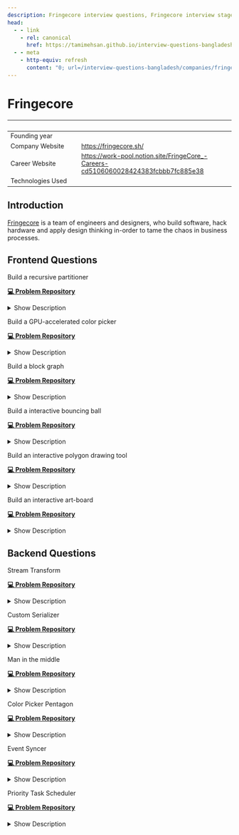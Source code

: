 ```yaml
---
description: Fringecore interview questions, Fringecore interview stages, Fringecore interview details, Fringecore interview question and answers
head:
  - - link
    - rel: canonical
      href: https://tamimehsan.github.io/interview-questions-bangladesh/companies/fringecore
  - - meta
    - http-equiv: refresh
      content: "0; url=/interview-questions-bangladesh/companies/fringecore"
---
```

# Fringecore

| <img width="441" height="1"> | <img width="441" height="1"> |
| :-| :- |
| Founding year | |
| Company Website | https://fringecore.sh/ |
| Career Website | https://work-pool.notion.site/FringeCore_-Careers-cd5106060028424383fcbbb7fc885e38 |
| Technologies Used|  |

## Introduction
[Fringecore](https://fringecore.sh/) is a team of engineers and designers, who build software, hack hardware and apply design thinking in-order to tame the chaos in business processes.

## Frontend Questions

<article>

Build a recursive partitioner

[**💻 Problem Repository**](https://github.com/fringecore/fringecore-frontend-challenge-recursive-partitioning)
<details><summary>Show Description</summary>

![](../resource/fringecore-images/recursive-partitioner.webp)

Your task is to create a recursive partitioner. Upon opening the project, users should be greeted with a random background color and two buttons labeled "v" and "h." The "v" button allows the screen to be split vertically, while the "h" button splits it horizontally. When a split occurs, one partition should retain its original color, and the newly created partition should adopt a new random color. Each partition should remain interactive and allow further splits. Additionally, if multiple partitions exist, users should have the option to remove any partition. All partitions should be resizable by clicking and dragging their edges.
</details>
</article>

<article>

Build a GPU-accelerated color picker

[**💻 Problem Repository**](https://github.com/fringecore/fringecore-frontend-challenge-colorpicker-pentagon)
<details><summary>Show Description</summary>

Develop a GPU-accelerated color picker with a unique pentagon shape, focusing on implementing the core color computation logic using GPU.js, while utilizing the provided React wrapper and UI components. The color picker should generate smooth gradients, handling hue transitions across the color spectrum. Horizontal gradients should transition from white to the primary color, while vertical gradients should range from white to black. 

The implementation must include precise RGB channel calculations based on the current hue, ensure smooth transitions between primary colors, handle the alpha channel correctly, and deliver pixel-perfect gradient rendering. 

Your primary task is to implement the kernelFunction in kernel.js, which will take three parameters—canvas width, canvas height, and the current hue value (0–1)—to compute appropriate RGB values for each pixel, manage color transitions, and return the correct channel value based on the thread position.
</details>
</article>

<article>

Build a block graph

[**💻 Problem Repository**](https://github.com/fringecore/fringecore-frontend-challenge-block-graph)
<details><summary>Show Description</summary>

![](../resource/fringecore-images/block-graph.webp)

Build an interactive page where, upon loading, a block appears at a random position on the screen. Each block should feature a "+" button, which, when pressed, spawns a new block at another random position. All blocks should be draggable using mouse clicks, allowing users to reposition them freely. A dashed line should visually connect each new block to its parent, i.e., the block on which the "+" button was pressed. These connecting lines must dynamically adjust their position to reflect any movement of the parent or child blocks, maintaining their connection at all times.
</details>
</article>

<article>

Build a interactive bouncing ball

[**💻 Problem Repository**](https://github.com/fringecore/fringecore-frontend-challenge-bouncing-ball)
<details><summary>Show Description</summary>

Create an interactive bouncing ball simulation featuring a ball centered on a blank canvas at the start. 

Display instructions prompting the user to "Click to launch the ball!" Upon clicking, the ball should launch toward the clicked position, bouncing off the canvas boundaries with realistic elastic collisions. Its speed should gradually decrease due to friction, eventually stopping when the speed becomes negligible. At this point, the instructions should reappear, inviting the user to relaunch the ball. Implement core physics features, including constant initial velocity, angle-based directional movement, elastic boundary collisions, and friction-based speed reduction. 

Avoid using any physics or animation libraries, but you may use build tools like Vite or Create React App, and basic styling libraries such as Tailwind.
</details>
</article>

<article>

Build an interactive polygon drawing tool

[**💻 Problem Repository**](https://github.com/fringecore/fringecore-frontend-challenge-draw-polygon)
<details><summary>Show Description</summary>

Build an interactive polygon drawing tool that features a blank canvas upon project initialization, allowing users to create and edit polygons. Users can define a polygon by clicking points to create vertices and closing the shape by clicking near the starting point. Multiple polygons can be drawn on the same canvas, each created by sequential clicks, with a dashed line previewing the next edge before the polygon is closed. Closed polygons are automatically filled with a semi-transparent color.

The tool should also support editing: vertices are displayed as draggable points, enabling users to modify the shape of the polygons. Multiple polygons can be edited independently without interfering with each other. Smooth dragging functionality must be implemented for seamless vertex adjustments, and overlapping polygons should be handled correctly.

The implementation should use React and SVG for rendering, with React's built-in state management to manage multiple polygons effectively. Focus on writing clean, maintainable code, and use any preferred build tool such as Vite or Create React App. Styling can be enhanced with libraries like Tailwind if needed.
</details>
</article>

<article>

Build an interactive art-board

[**💻 Problem Repository**](https://github.com/fringecore/fringecore-frontend-challenge-art-board)
<details><summary>Show Description</summary>

Build an interactive art-board featuring a clean white canvas and two tools— a pen tool and an eraser tool—accessible from the top toolbar. When the pen tool is selected, users can draw on the canvas by pressing and holding the mouse button while moving the cursor, creating continuous lines. Releasing the mouse button stops the drawing action.

When the eraser tool is selected, users can erase any drawn lines by pressing and holding the mouse button while moving the cursor over the lines. The eraser should visibly indicate its area of effect, ensuring users can clearly see what will be erased.

The implementation should be lightweight and not rely on external drawing or canvas libraries. You may structure the code in any way you prefer, using build tools like Vite or Create React App, with optional basic styling enhancements via libraries like Tailwind. Focus on creating intuitive functionality for seamless drawing and erasing experiences.
</details>
</article>




## Backend Questions

<article>

Stream Transform

[**💻 Problem Repository**](https://github.com/Abir66/fringecore-backend-challenges/tree/main/stream-transform)

<details><summary>Show Description</summary>
There is a TCP server that gives out top secret information mixed with random data. You need to make another server that will connects to this server, reads the streams of text and outputs the same data but with the top-secret data hidden and replaced with dashes.

We don’t really know when the data will end, hence it is absolutely critical that our proxy server that hides secret information does not wait for the entire data before giving output.
</details>
</article>



<article>

Custom Serializer

[**💻 Problem Repository**](https://github.com/Abir66/fringecore-backend-challenges/tree/main/custom-serializer)

<details><summary>Show Description</summary>
You are given a complex object. You need to write a function that will convert this object into a string with some specific rules.

Sample Input
![](../resource/fringecore-images/custom-serializer-input.png)

Sample Output
![](../resource/fringecore-images/custom-serializer-output.png)
</details>
</article>



<article>

Man in the middle

[**💻 Problem Repository**](https://github.com/Abir66/fringecore-backend-challenges/tree/main/man-in-the-middle)

<details><summary>Show Description</summary>
Secure messages exchanged between two individuals, faisal and monjur, were intercepted, but the encryption and protocol used are custom and complex.

***Encryption Details:***

- The encryption keys are `8` bytes long.
- Each message is encrypted with a different key using just `XOR`.
- Messages include the sender's username in lowercase, appended as a prefix with a colon, e.g., `faisal:hello`.
- Messages are padded with newlines (`\n`) to ensure the total length is a multiple of `7` bytes.
- After padding, the message is split into groups of `7` bytes, and an index byte is prepended to each group, turning them into `8-byte` blocks.
- All groups, except the first, are shuffled randomly.
- Each group is then encrypted and `Base64` encoded.
- `faisal` initiates the dialogue.

***What To Build***

1. Write a Node.js program to decrypt and reconstruct the original messages to uncover the content of their communication.
2. Your program should write a file named `decrypted.json` with all the messages in an array.

</details>
</article>




<article>

Color Picker Pentagon

[**💻 Problem Repository**](https://github.com/Abir66/fringecore-backend-challenges/tree/main/colorpicker-pentagon)

<details><summary>Show Description</summary>

![color-picker](../resource/fringecore-images/color-picker-pentagon.png)

Create a GPU-accelerated color picker with a unique pentagon shape. You'll be implementing the core color computation logic using GPU.js, while we provide the React wrapper and UI components.

1. Core Requirements:
    - Implement a kernel function that generates a color picker gradient
    - Handle hue transitions across the color spectrum
    - Create horizontal gradients from white to the primary color
    - Apply vertical gradients from white to black
2. Color Computation Features:
    - RGB channel calculations based on hue value
    - Smooth transitions between primary colors
    - Proper alpha channel handling
    - Pixel-perfect gradient rendering

**Your Task**

Implement the `kernelFunction` in `kernel.js` that:

1. Takes three parameters:
    - `width`: Canvas width
    - `height`: Canvas height
    - `hue`: Current hue value (0-1)
2. Computes appropriate RGB values for each pixel
3. Handles color transitions and gradients
4. Returns the correct channel value based on the thread position

</details>
</article>



<article>

Event Syncer

[**💻 Problem Repository**](https://github.com/Abir66/fringecore-backend-challenges/tree/main/event-syncer)

<details><summary>Show Description</summary>

We want to build an awkward mix between a real-time long-polling server and a queue system.

[Video explanation from team Fringecore_](https://www.tella.tv/video/event-syncer-1-416j)

***Event Life-cycle***

1. Events are automatically cleared after 2 minutes
2. Each event is associated with a specific key

***Consumption Mechanism***

1. Each unique combination of `key` and `groupId` represents a distinct consumer group
2. When a consumer group requests events, it will receive ALL unconsumed events for that specific key
3. Once events are consumed by a group, they are marked as consumed and won't be returned again
4. If multiple consumers in the same group request events, only one will receive the available events

***Endpoint Behaviors***

1. `GET /blocking-get?key=meow&groupId=3`:
    - Waits up to 30 seconds for event to be pushed with the key `meow`
    - If there are already unconsumed events for  key `meow` and groupId `3`, return all unconsumed events for that specific key and group
    - Returns an empty array `[]` if no events arrive within 30 seconds
2. `POST /push?key=meow`:
    - Adds new event to the `meow` event queue
    - Does not specify which consumer group will receive the event
    - Multiple events can be pushed under a single key.
</details>
</article>



<article>

Priority Task Scheduler

[**💻 Problem Repository**](https://github.com/Abir66/fringecore-backend-challenges/tree/main/priority-task-scheduler)

<details><summary>Show Description</summary>

***What To Build***

Modify the function `processTask()` in `challenge.mjs` in such way that:

- **Single Task Processing:** Ensure the program processes only one task at a time.
- **Task Duration:** Each task should be processed for exactly `5` seconds.
- **Priority Handling:**
    - If a new task with **higher priority** arrives while a task is being processed, the program should:
        - Pause the current task.
        - Process the **higher priority** task immediately.
    - Once the higher priority task is completed, the paused task should **resume processing** from where it left off.
- **Task Management:** Maintain a smooth workflow for handling task interruptions and resumptions to ensure no task is lost or delayed indefinitely.

[Video explanation from team Fringecore_](https://www.tella.tv/video/priority-task-scheduler-6lao)
</details>
</article>